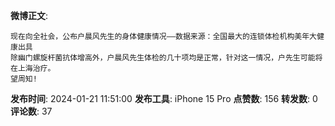 **微博正文**: 
```
现在向全社会，公布户晨风先生的身体健康情况——数据来源：全国最大的连锁体检机构美年大健康出具
除幽门螺旋杆菌抗体增高外，户晨风先生体检的几十项均是正常，针对这一情况，户先生可能将在上海治疗。
望周知!
```
**发布时间**: 2024-01-21 11:51:00
**发布工具**: iPhone 15 Pro
**点赞数**: 156
**转发数**: 0
**评论数**: 37
